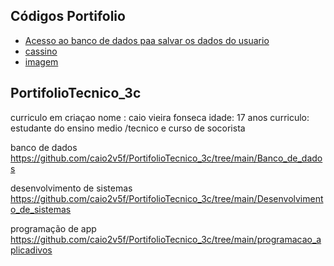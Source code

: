 
## Códigos Portifolio

* [Acesso ao banco de dados paa salvar os dados do usuario](Banco_de_dados/diagrama)
* [cassino](Desenvolvimento_de_sistemas)
* [imagem](programacao_aplicadivos)


## PortifolioTecnico_3c
curriculo em criaçao
nome : caio vieira fonseca
idade: 17 anos
curriculo: estudante do ensino medio /tecnico e curso de socorista


banco de dados https://github.com/caio2v5f/PortifolioTecnico_3c/tree/main/Banco_de_dados

desenvolvimento de sistemas https://github.com/caio2v5f/PortifolioTecnico_3c/tree/main/Desenvolvimento_de_sistemas

programação de app https://github.com/caio2v5f/PortifolioTecnico_3c/tree/main/programacao_aplicadivos
